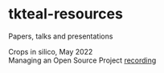 # tkteal-resources
Papers, talks and presentations

Crops in silico, May 2022  
Managing an Open Source Project
[recording](https://uofi.box.com/s/5b0pkbar0qlgqb19htc05vo2hltzvjg1)
